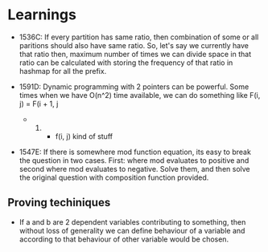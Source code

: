 # Learnings

- 1536C: If every partition has same ratio, then combination of some or all
  paritions should also have same ratio. So, let's say we currently have that
  ratio then, maximum number of times we can divide space in that ratio can be
  calculated with storing the frequency of that ratio in hashmap for all the
  prefix.

- 1591D: Dynamic programming with 2 pointers can be powerful. Some times when
  we have O(n^2) time available, we can do something like F(i, j) = F(i + 1, j

  - 1. - f(i, j) kind of stuff

- 1547E: If there is somewhere mod function equation, its easy to break the
  question in two cases. First: where mod evaluates to positive and second where
  mod evaluates to negative. Solve them, and then solve the original question
  with composition function provided.

## Proving techiniques

- If a and b are 2 dependent variables contributing to something, then without
  loss of generality we can define behaviour of a variable and according to
  that behaviour of other variable would be chosen.
